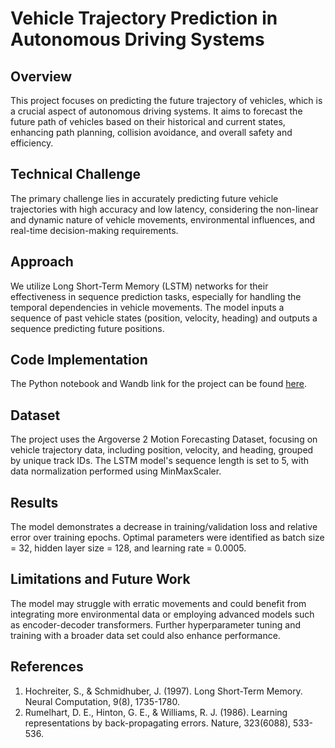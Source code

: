 # Vehicle Trajectory Prediction in Autonomous Driving Systems

## Overview
This project focuses on predicting the future trajectory of vehicles, which is a crucial aspect of autonomous driving systems. It aims to forecast the future path of vehicles based on their historical and current states, enhancing path planning, collision avoidance, and overall safety and efficiency.

## Technical Challenge
The primary challenge lies in accurately predicting future vehicle trajectories with high accuracy and low latency, considering the non-linear and dynamic nature of vehicle movements, environmental influences, and real-time decision-making requirements.

## Approach
We utilize Long Short-Term Memory (LSTM) networks for their effectiveness in sequence prediction tasks, especially for handling the temporal dependencies in vehicle movements. The model inputs a sequence of past vehicle states (position, velocity, heading) and outputs a sequence predicting future positions.

## Code Implementation
The Python notebook and Wandb link for the project can be found [here](https://api.wandb.ai/links/zhiyuanl925/6nro4ox1).

## Dataset
The project uses the Argoverse 2 Motion Forecasting Dataset, focusing on vehicle trajectory data, including position, velocity, and heading, grouped by unique track IDs. The LSTM model's sequence length is set to 5, with data normalization performed using MinMaxScaler.

## Results
The model demonstrates a decrease in training/validation loss and relative error over training epochs. Optimal parameters were identified as batch size = 32, hidden layer size = 128, and learning rate = 0.0005.

## Limitations and Future Work
The model may struggle with erratic movements and could benefit from integrating more environmental data or employing advanced models such as encoder-decoder transformers. Further hyperparameter tuning and training with a broader data set could also enhance performance.

## References
1. Hochreiter, S., & Schmidhuber, J. (1997). Long Short-Term Memory. Neural Computation, 9(8), 1735-1780.
2. Rumelhart, D. E., Hinton, G. E., & Williams, R. J. (1986). Learning representations by back-propagating errors. Nature, 323(6088), 533-536.
